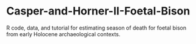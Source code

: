 # Casper-and-Horner-II-Foetal-Bison
R code, data, and tutorial for estimating season of death for foetal bison from early Holocene archaeological contexts.
